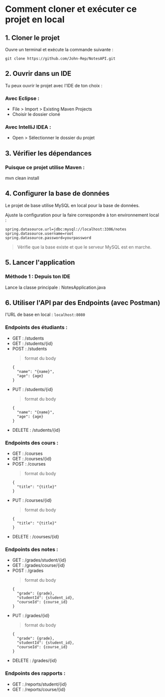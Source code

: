 # Comment cloner et exécuter ce projet en local

## 1. Cloner le projet

Ouvre un terminal et exécute la commande suivante :

```git clone https://github.com/John-Rep/NotesAPI.git```

## 2. Ouvrir dans un IDE

Tu peux ouvrir le projet avec l'IDE de ton choix :

### Avec Eclipse :
- File > Import > Existing Maven Projects
- Choisir le dossier cloné

### Avec IntelliJ IDEA :
- Open > Sélectionner le dossier du projet

## 3. Vérifier les dépendances

### Puisque ce projet utilise Maven :
mvn clean install

## 4. Configurer la base de données

Le projet de base utilise MySQL en local pour la base de données.

Ajuste la configuration pour la faire correspondre à ton environnement local :

```
spring.datasource.url=jdbc:mysql://localhost:3306/notes
spring.datasource.username=root
spring.datasource.password=yourpassword
```

> Vérifie que la base existe et que le serveur MySQL est en marche.

## 5. Lancer l'application

### Méthode 1 : Depuis ton IDE

Lance la classe principale : NotesApplication.java



## 6. Utiliser l'API par des Endpoints (avec Postman)

l'URL de base en local : ```localhost:8080```

### Endpoints des étudiants :
-  GET : /students
-  GET : /students/{id}
-  POST : /students
    > format du body
    ```
    {
      "name": "{name}",
      "age": {age}
    }
    ```
-  PUT : /students/{id}
    > format du body
    ```
    {
      "name": "{name}",
      "age": {age}
    }
    ```
-  DELETE : /students/{id}


### Endpoints des cours :
-  GET : /courses
-  GET : /courses/{id}
-  POST : /courses
    > format du body
    ```
    {
      "title": "{title}"
    }
    ```
-  PUT : /courses/{id}
    > format du body
    ```
    {
      "title": "{title}"
    }
    ```
-  DELETE : /courses/{id}


### Endpoints des notes :
-  GET : /grades/student/{id}
-  GET : /grades/course/{id}
-  POST : /grades
    > format du body
    ```
    {
      "grade": {grade},
      "studentId": {student_id},
      "courseId": {course_id}
    }
    ```
-  PUT : /grades/{id}
    > format du body
    ```
    {
      "grade": {grade},
      "studentId": {student_id},
      "courseId": {course_id}
    }
    ```
-  DELETE : /grades/{id}


### Endpoints des rapports :
-  GET : /reports/student/{id}
-  GET : /reports/course/{id}

